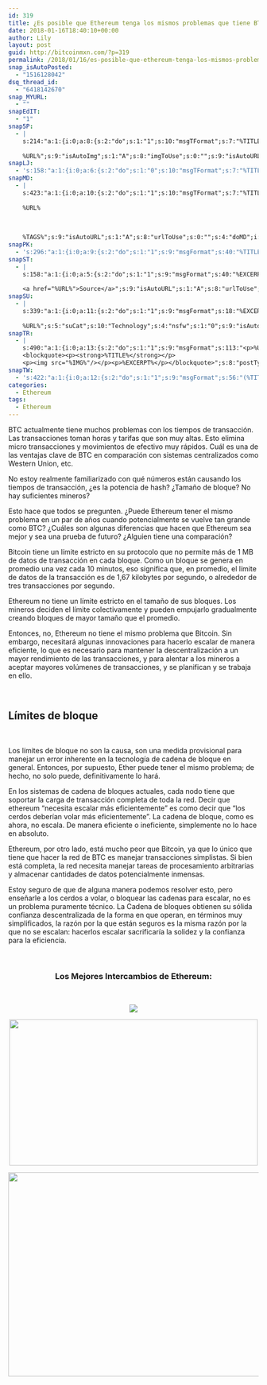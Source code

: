 ```yaml
---
id: 319
title: ¿Es posible que Ethereum tenga los mismos problemas que tiene BTC en este momento?
date: 2018-01-16T18:40:10+00:00
author: Lily
layout: post
guid: http://bitcoinmxn.com/?p=319
permalink: /2018/01/16/es-posible-que-ethereum-tenga-los-mismos-problemas-que-tiene-btc-en-este-momento/
snap_isAutoPosted:
  - "1516128042"
dsq_thread_id:
  - "6418142670"
snap_MYURL:
  - ""
snapEdIT:
  - "1"
snap5P:
  - |
    s:214:"a:1:{i:0;a:8:{s:2:"do";s:1:"1";s:10:"msgTFormat";s:7:"%TITLE%";s:9:"msgFormat";s:18:"%EXCERPT%
    
    %URL%";s:9:"isAutoImg";s:1:"A";s:8:"imgToUse";s:0:"";s:9:"isAutoURL";s:1:"A";s:8:"urlToUse";s:0:"";s:4:"do5P";i:0;}}";
snapLJ:
  - 's:158:"a:1:{i:0;a:6:{s:2:"do";s:1:"0";s:10:"msgTFormat";s:7:"%TITLE%";s:9:"msgFormat";s:9:"%EXCERPT%";s:9:"isAutoURL";s:1:"A";s:8:"urlToUse";s:0:"";s:4:"doLJ";i:0;}}";'
snapMD:
  - |
    s:423:"a:1:{i:0;a:10:{s:2:"do";s:1:"1";s:10:"msgTFormat";s:7:"%TITLE%";s:9:"msgFormat";s:32:"%EXCERPT%
    
    %URL%
    
    
    
    %TAGS%";s:9:"isAutoURL";s:1:"A";s:8:"urlToUse";s:0:"";s:4:"doMD";i:0;s:8:"isPosted";s:1:"1";s:4:"pgID";s:12:"a721cb753ced";s:7:"postURL";s:124:"https://medium.com/@BitcoinMXN/es-posible-que-ethereum-tenga-los-mismos-problemas-que-tiene-btc-en-este-momento-a721cb753ced";s:5:"pDate";s:19:"2018-01-16 18:40:16";}}";
snapPK:
  - 's:296:"a:1:{i:0;a:9:{s:2:"do";s:1:"1";s:9:"msgFormat";s:40:"%TITLE% - %URL% #bitcoin #mexico #crypto";s:9:"isAutoURL";s:1:"A";s:8:"urlToUse";s:0:"";s:4:"doPK";i:0;s:8:"isPosted";s:1:"1";s:4:"pgID";i:1366459592;s:7:"postURL";s:30:"https://www.plurk.com/p/mljyyw";s:5:"pDate";s:19:"2018-01-16 18:40:20";}}";'
snapST:
  - |
    s:158:"a:1:{i:0;a:5:{s:2:"do";s:1:"1";s:9:"msgFormat";s:40:"%EXCERPT%
    
    <a href="%URL%">Source</a>";s:9:"isAutoURL";s:1:"A";s:8:"urlToUse";s:0:"";s:4:"doST";i:0;}}";
snapSU:
  - |
    s:339:"a:1:{i:0;a:11:{s:2:"do";s:1:"1";s:9:"msgFormat";s:18:"%EXCERPT%
    
    %URL%";s:5:"suCat";s:10:"Technology";s:4:"nsfw";s:1:"0";s:9:"isAutoURL";s:1:"A";s:8:"urlToUse";s:0:"";s:4:"doSU";i:0;s:8:"isPosted";s:1:"1";s:4:"pgID";s:6:"2j3Xz6";s:7:"postURL";s:45:"http://www.stumbleupon.com/su/2j3Xz6/comments";s:5:"pDate";s:19:"2018-01-16 18:40:39";}}";
snapTR:
  - |
    s:490:"a:1:{i:0;a:13:{s:2:"do";s:1:"1";s:9:"msgFormat";s:113:"<p>%URL%</p>
    <blockquote><p><strong>%TITLE%</strong></p>
    <p><img src="%IMG%"/></p><p>%EXCERPT%</p></blockquote>";s:8:"postType";s:1:"T";s:10:"msgTFormat";s:7:"%TITLE%";s:9:"isAutoImg";s:1:"A";s:8:"imgToUse";s:0:"";s:9:"isAutoURL";s:1:"A";s:8:"urlToUse";s:0:"";s:4:"doTR";i:0;s:8:"isPosted";s:1:"1";s:4:"pgID";i:169780206518;s:7:"postURL";s:46:"http://bitcoinmxn.tumblr.com/post/169780206518";s:5:"pDate";s:19:"2018-01-16 18:40:42";}}";
snapTW:
  - 's:422:"a:1:{i:0;a:12:{s:2:"do";s:1:"1";s:9:"msgFormat";s:56:"(%TITLE%) - %URL% #bitcoinmxn #espanolbitcoin #bitcoinla";s:8:"attchImg";s:1:"1";s:9:"isAutoImg";s:1:"A";s:8:"imgToUse";s:0:"";s:9:"isAutoURL";s:1:"A";s:8:"urlToUse";s:0:"";s:4:"doTW";i:0;s:8:"isPosted";s:1:"1";s:4:"pgID";s:18:"953336232687398913";s:7:"postURL";s:57:"https://twitter.com/mxn_bitcoin/status/953336232687398913";s:5:"pDate";s:19:"2018-01-16 18:40:44";}}";'
categories:
  - Ethereum
tags:
  - Ethereum
---
```

BTC actualmente tiene muchos problemas con los tiempos de transacción. Las transacciones toman horas y tarifas que son muy altas. Esto elimina micro transacciones y movimientos de efectivo muy rápidos. Cuál es una de las ventajas clave de BTC en comparación con sistemas centralizados como Western Union, etc.

No estoy realmente familiarizado con qué números están causando los tiempos de transacción, ¿es la potencia de hash? ¿Tamaño de bloque? No hay suficientes mineros?

Esto hace que todos se pregunten. ¿Puede Ethereum tener el mismo problema en un par de años cuando potencialmente se vuelve tan grande como BTC? ¿Cuáles son algunas diferencias que hacen que Ethereum sea mejor y sea una prueba de futuro? ¿Alguien tiene una comparación?

Bitcoin tiene un límite estricto en su protocolo que no permite más de 1 MB de datos de transacción en cada bloque. Como un bloque se genera en promedio una vez cada 10 minutos, eso significa que, en promedio, el límite de datos de la transacción es de 1,67 kilobytes por segundo, o alrededor de tres transacciones por segundo.

Ethereum no tiene un límite estricto en el tamaño de sus bloques. Los mineros deciden el límite colectivamente y pueden empujarlo gradualmente creando bloques de mayor tamaño que el promedio.

Entonces, no, Ethereum no tiene el mismo problema que Bitcoin. Sin embargo, necesitará algunas innovaciones para hacerlo escalar de manera eficiente, lo que es necesario para mantener la descentralización a un mayor rendimiento de las transacciones, y para alentar a los mineros a aceptar mayores volúmenes de transacciones, y se planifican y se trabaja en ello.

&nbsp;

## Límites de bloque

&nbsp;

Los límites de bloque no son la causa, son una medida provisional para manejar un error inherente en la tecnología de cadena de bloque en general. Entonces, por supuesto, Ether puede tener el mismo problema; de hecho, no solo puede, definitivamente lo hará.

En los sistemas de cadena de bloques actuales, cada nodo tiene que soportar la carga de transacción completa de toda la red. Decir que ethereum &#8220;necesita escalar más eficientemente&#8221; es como decir que &#8220;los cerdos deberían volar más eficientemente&#8221;. La cadena de bloque, como es ahora, no escala. De manera eficiente o ineficiente, simplemente no lo hace en absoluto.

Ethereum, por otro lado, está mucho peor que Bitcoin, ya que lo único que tiene que hacer la red de BTC es manejar transacciones simplistas. Si bien está completa, la red necesita manejar tareas de procesamiento arbitrarias y almacenar cantidades de datos potencialmente inmensas.

Estoy seguro de que de alguna manera podemos resolver esto, pero enseñarle a los cerdos a volar, o bloquear las cadenas para escalar, no es un problema puramente técnico. La Cadena de bloques obtienen su sólida confianza descentralizada de la forma en que operan, en términos muy simplificados, la razón por la que están seguros es la misma razón por la que no se escalan: hacerlos escalar sacrificaría la solidez y la confianza para la eficiencia.

&nbsp;

<h3 style="text-align: center;">
  Los Mejores Intercambios de Ethereum:
</h3>

&nbsp;

<p style="text-align: center;">
  <a href="https://www.binance.com/?ref=20152199"><img class="aligncenter" src="https://i.imgur.com/W8KoAFH.png" /></a>
</p>

<p style="text-align: center;">
  <a href="https://mercatox.com/?referrer=211537"><img class="aligncenter" src="https://i.imgur.com/OdQZJ9U.png" alt="" width="500" height="294" /></a>
</p>

<p style="text-align: center;">
  <a href="https://hitbtc.com/?ref_id=5a4d861956ccd"><img class="aligncenter" src="https://i.imgur.com/FmlKTfR.jpg" alt="" width="723" height="411" /></a>
</p>

&nbsp;